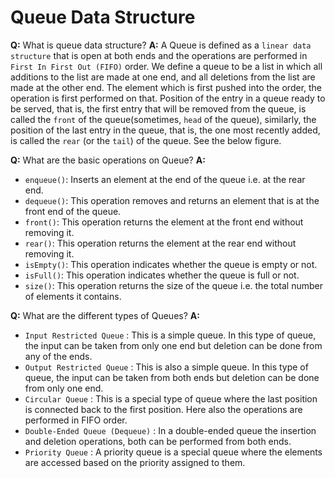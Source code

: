 
# Queue Data Structure

**Q:** What is queue data structure?
**A:** A Queue is defined as a `linear data structure` that is open at both ends and the operations are performed in `First In First Out (FIFO)` order. We define a queue to be a list in which all additions to the list are made at one end, and all deletions from the list are made at the other end. The element which is first pushed into the order, the operation is first performed on that.
Position of the entry in a queue ready to be served, that is, the first entry that will be removed from the queue, is called the `front` of the queue(sometimes, `head` of the queue), similarly, the position of the last entry in the queue, that is, the one most recently added, is called the `rear` (or the `tail`) of the queue. See the below figure.

**Q:** What are the basic operations on Queue?
**A:** 
- `enqueue()`: Inserts an element at the end of the queue i.e. at the rear end.
- `dequeue()`: This operation removes and returns an element that is at the front end of the queue.
- `front()`: This operation returns the element at the front end without removing it.
- `rear()`: This operation returns the element at the rear end without removing it.
- `isEmpty()`: This operation indicates whether the queue is empty or not.
- `isFull()`: This operation indicates whether the queue is full or not.
- `size()`: This operation returns the size of the queue i.e. the total number of elements it contains. 

**Q:** What are the different types of Queues?
**A:** 
- `Input Restricted Queue` : This is a simple queue. In this type of queue, the input can be taken from only one end but deletion can be done from any of the ends.
- `Output Restricted Queue` : This is also a simple queue. In this type of queue, the input can be taken from both ends but deletion can be done from only one end.
- `Circular Queue` : This is a special type of queue where the last position is connected back to the first position. Here also the operations are performed in FIFO order.
- `Double-Ended Queue (Dequeue)` : In a double-ended queue the insertion and deletion operations, both can be performed from both ends.
- `Priority Queue` : A priority queue is a special queue where the elements are accessed based on the priority assigned to them.
